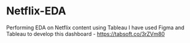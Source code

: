 # Netflix-EDA
Performing EDA on Netflix content using Tableau
I have used Figma and Tableau to develop this dashboard - https://tabsoft.co/3rZVm80

